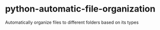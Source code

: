 # python-automatic-file-organization
Automatically organize files to different folders based on its types
